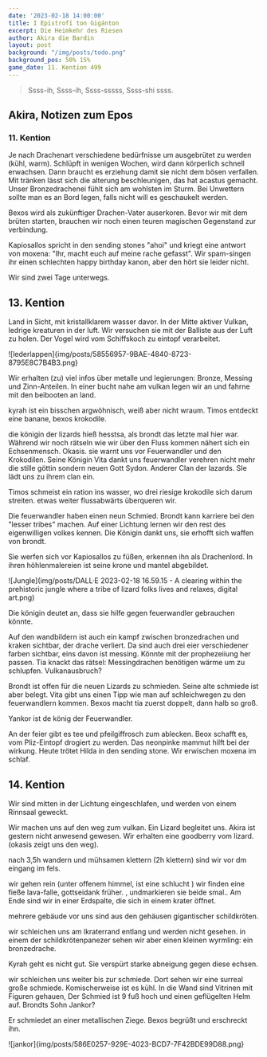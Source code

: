 ```yaml
---
date: '2023-02-18 14:00:00'
title: I Epistrofí ton Gigánton
excerpt: Die Heimkehr des Riesen
author: Akira die Bardin
layout: post
background: "/img/posts/todo.png"
background_pos: 50% 15%
game_date: 11. Kention 499
---
```


<div class="rhyme">
  <blockquote>
    Ssss-ih,
    Ssss-ih,
    Ssss-sssss,
    Ssss-shi ssss.
  </blockquote>
</div>

<!-- gecko dialekt of the lizard folk interpreting the lion eating poem, by chatGPT -->

## Akira, Notizen zum Epos

### 11. Kention

Je nach Drachenart verschiedene bedürfnisse um ausgebrütet zu werden (kühl, warm). Schlüpft in wenigen Wochen, wird dann körperlich schnell erwachsen. Dann braucht es erziehung damit sie nicht dem bösen verfallen.
Mit tränken lässt sich die alterung beschleunigen, das hat acastus gemacht. Unser Bronzedrachenei fühlt sich am wohlsten im Sturm. Bei Unwettern sollte man es an Bord legen, falls nicht will es geschaukelt werden.

Bexos wird als zukünftiger Drachen-Vater auserkoren. Bevor wir mit dem brüten starten, brauchen wir noch einen teuren magischen Gegenstand zur verbindung.

Kapiosallos spricht in den sending stones "ahoi" und kriegt eine antwort von moxena: "Ihr, macht euch auf meine rache gefasst". Wir spam-singen ihr einen schlechten happy birthday kanon, aber den hört sie leider nicht.

Wir sind zwei Tage unterwegs.

## 13. Kention

Land in Sicht, mit kristallklarem wasser davor. In der Mitte aktiver Vulkan, ledrige kreaturen in der luft. Wir versuchen sie mit der Balliste aus der Luft zu holen. Der Vogel wird vom Schiffskoch zu eintopf verarbeitet.

![lederlappen]{img/posts/58556957-9BAE-4840-8723-8795E8C7B4B3.png}

Wir erhalten (zu) viel infos über metalle und legierungen: Bronze, Messing und Zinn-Anteilen. In einer bucht nahe am vulkan legen wir an und fahrne mit den beibooten an land.

kyrah ist ein bisschen argwöhnisch, weiß aber nicht wraum. Timos entdeckt eine banane, bexos krokodile. 

die königin der lizards hieß hesstsa, als brondt das letzte mal hier war. Während wir noch rätseln wie wir über den Fluss kommen nähert sich ein Echsenmensch. Okasis. sie warnt uns vor Feuerwandler und den Krokodilen. Seine Königin Vita dankt uns
feuerwandler verehren nicht mehr die stille göttin sondern neuen Gott Sydon. Anderer Clan der lazards. SIe lädt uns zu ihrem clan ein.

Timos schmeist ein ration ins wasser, wo drei riesige krokodile sich darum streiten. etwas weiter flussabwärts überqueren wir.

Die feuerwandler haben einen neun Schmied. Brondt kann karriere bei den "lesser tribes" machen. Auf einer Lichtung lernen wir den rest des eigenwilligen volkes kennen. Die Königin dankt uns, sie erhofft sich waffen von brondt. 

Sie werfen sich vor Kapiosallos zu füßen, erkennen ihn als Drachenlord. In ihren höhlenmalereien ist seine krone und mantel abgebildet.

![Jungle](img/posts/DALL·E 2023-02-18 16.59.15 - A clearing within the prehistoric jungle where a tribe of lizard folks lives and relaxes, digital art.png)

Die königin deutet an, dass sie hilfe gegen feuerwandler gebrauchen könnte.

Auf den wandbildern ist auch ein kampf zwischen bronzedrachen und kraken sichtbar, der drache verliert. Da sind auch drei eier verschiedener farben sichtbar, eins davon ist messing. Könnte mit der prophezeiiung her passen. 
Tia knackt das rätsel: Messingdrachen benötigen wärme um zu schlupfen. Vulkanausbruch?

Brondt ist offen für die neuen Lizards zu schmieden. Seine alte schmiede ist aber belegt. Vita gibt uns einen Tipp wie man auf schleichwegen zu den feuerwandlern kommen. Bexos macht tia zuerst doppelt, dann halb so groß. 

Yankor ist de könig der Feuerwandler. 

An der feier gibt es tee und  pfeilgiffrosch zum ablecken. Beox schafft es, vom Pliz-Eintopf drogiert zu werden. Das neonpinke mammut hilft bei der wirkung. Heute trötet Hilda in den sending stone. Wir erwischen moxena im schlaf.

## 14. Kention

Wir sind mitten in der Lichtung eingeschlafen, und werden von einem Rinnsaal geweckt. 

Wir machen uns auf den weg zum vulkan. Ein Lizard begleitet uns. Akira ist gestern nicht anwesend gewesen. Wir erhalten eine goodberry vom lizard.  (okasis zeigt uns den weg).

nach 3,5h wandern und mühsamen klettern (2h klettern) sind wir vor dm eingang im fels.

wir gehen rein (unter offenem himmel, ist eine schlucht )
wir finden eine fieße lava-falle, gottseidank früher. , undmarkieren sie beide smal.. Am Ende sind wir in einer Erdspalte, die sich in einem krater öffnet.


mehrere gebäude vor uns sind aus den gehäusen gigantischer schildkröten. 

wir schleichen uns am lkraterrand entlang und werden nicht gesehen. in einem der schildkrötenpanezer sehen wir aber einen kleinen wyrmling: ein bronzedrache. 

Kyrah geht es nicht gut. Sie verspürt starke abneigung gegen diese echsen. 

wir schleichen uns weiter bis zur schmiede. Dort sehen wir eine surreal große schmiede. Komischerweise ist es kühl. In die Wand sind Vitrinen mit Figuren gehauen, Der Schmied ist 9 fuß hoch und einen geflügelten Helm auf. Brondts Sohn Jankor?

Er schmiedet an einer metallischen Ziege. Bexos begrüßt und erschreckt ihn.

![jankor]{img/posts/586E0257-929E-4023-BCD7-7F42BDE99D88.png}


<!--

marius: Tag vom 10. auf 11. angepasst, bexos hat kein control weather gewirkt um die Fahrt zu verkuerzen, rest einfach gleich lassen haette ich gesagt

Am morgen sollten  wir das festland erreichen, wo wir anhand der schwachen sterne die antikythera auf "die Gefangene". Dort kommt Bront her, Calcia ist unter dem vulkan.
Bront erzählt. Auf der Insel erwarten uns die eidechsenmenschen. Dort können wir uns ein beiboot kaufen.


Die Amazonen sind mit der Halbinsel Aresia in Verbindung, der Minotaure Zakroth der Wahnsinnige will seine Volksgenossen in Mytros befreien.

pythor und ein grüner drache hängen zusammen, haben wir in telamok gehört

Ich tausche Gold-Diamant Krug gegen ein Boot und 8 seiden-seile. Außerdem erwerben wir 7 tagesrationen für 110 crew.

Narsus für viele aresianer ein spielzeug der königin.
-->
